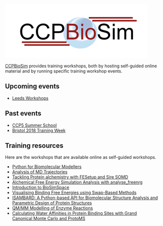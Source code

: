![CCPBioSim logo](images/ccpbiosim_logo.png)

[CCPBioSim](https://ccpbiosim.ac.uk) provides training workshops, both by hosting self-guided online
material and by running specific training workshop events.

## Upcoming events

* [Leeds Workshops](event/leeds2019/README.md)

## Past events

* [CCP5 Summer School](events/ccp52018/README.md)
* [Bristol 2018 Training Week](events/bristol2018/README.md)

## Training resources

Here are the workshops that are available online as self-guided workshops.

* [Python for Biomolecular Modellers](https://ccpbiosim.github.io/python_and_data)
* [Analysis of MD Trajectories](https://ccpbiosim.github.io/md_workshop)
* [Tackling Protein alchemistry with FESetup and Sire SOMD](https://ccpbiosim.github.io/fesetup_workshop)
* [Alchemical Free Energy Simulation Analysis with analyse_freenrg](https://ccpbiosim.github.io/fe_workshop)
* [Introduction to BioSimSpace](https://ccpbiosim.github.io/biosimspace_workshop)
* [Visualising Binding Free Energies using Swap-Based Methods](https://ccpbiosim.github.io/xswaps)
* [ISAMBARD: A Python-based API for Biomolecular Structure Analysis and Parametric Design of Protein Structures](https://ccpbiosim.github.io/isambard_workshop)
* [QM/MM Modelling of Enzyme Reactions](https://ccpbiosim.github.io/qmmm_workshop)
* [Calculating Water Affinities in Protein Binding Sites with Grand Canonical Monte Carlo and ProtoMS](https://ccpbiosim.ac.uk/gcmc_protoms_workshop)
